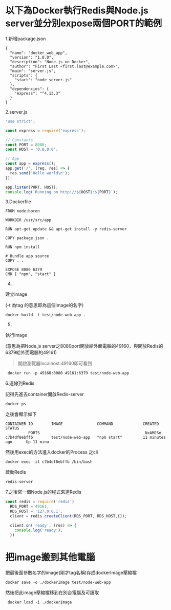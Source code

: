 # 以下為Docker執行Redis與Node.js server並分別expose兩個PORT的範例

1.新增package.json

```
{
  "name": "docker_web_app",
  "version": "1.0.0",
  "description": "Node.js on Docker",
  "author": "First Last <first.last@example.com>",
  "main": "server.js",
  "scripts": {
    "start": "node server.js"
  },
  "dependencies": {
    "express": "^4.13.3"
  }
}
```

2.server.js

```js
'use strict';

const express = require('express');

// Constants
const PORT = 8080;
const HOST = '0.0.0.0';

// App
const app = express();
app.get('/', (req, res) => {
  res.send('Hello world\n');
});

app.listen(PORT, HOST);
console.log(`Running on http://${HOST}:${PORT}`);
```

3.Dockerfile

```
FROM node:boron

WORKDIR /usr/src/app

RUN apt-get update && apt-get install -y redis-server

COPY package.json .

RUN npm install

# Bundle app source
COPY . .

EXPOSE 8080 6379
CMD [ "npm", "start" ]
```

4.

建立image

\(-t 為tag 的意思即為這個image的名字\)

```
docker build -t test/node-web-app .
```

5.

執行image

\(意思為把Node.js server之8080port開放給外面電腦的49160，與開放Redis的6379給外面電腦的49161\)

> 開啟瀏覽器localhost:49160即可看到

```
 docker run -p 49160:8080 49161:6379 test/node-web-app
```

6.連線到Redis

記得先進去container開啟Redis-server

```
docker ps
```

之後會顯示如下

```
CONTAINER ID        IMAGE               COMMAND             CREATED             STATUS
          PORTS                                              NxAMESe
c7b4df8ebffb        test/node-web-app   "npm start"         11 minutes ago      Up 11 minu
```

然後用exec的方法進入docker的Process 之cli

```
docker exec -it c7b4df8ebffb /bin/bash
```

啟動Redis

```
redis-server
```

7.之後寫一個Node.js的程式來連Redis

```js
const redis = require('redis')
  RDS_PORT = 49161,
  RDS_HOST = '127.0.0.1',
  client = redis.createClient(RDS_PORT, RDS_HOST,{});

  client.on('ready', (res) => {
    console.log('ready');
  })
```





# 把image搬到其他電腦

把最後面參數名字的image\(剛才tag名稱\)存成dockerImage壓縮檔

```
docker save -o ./dockerImage test/node-web-app
```



然後把此image壓縮檔移到在別台電腦及可讀取



```
 docker load -i ./dockerImage
```



